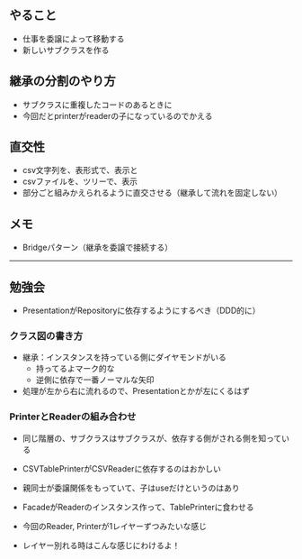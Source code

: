 ## やること
- 仕事を委譲によって移動する
- 新しいサブクラスを作る

## 継承の分割のやり方
- サブクラスに重複したコードのあるときに
- 今回だとprinterがreaderの子になっているのでかえる

## 直交性
- csv文字列を、表形式で、表示と
- csvファイルを、ツリーで、表示
- 部分ごと組みかえられるように直交させる（継承して流れを固定しない）

## メモ
- Bridgeパターン（継承を委譲で接続する）


------
## 勉強会
- PresentationがRepositoryに依存するようにするべき（DDD的に）

### クラス図の書き方
- 継承：インスタンスを持っている側にダイヤモンドがいる
  - 持ってるよマーク的な
  - 逆側に依存で一番ノーマルな矢印
- 処理が左から右に流れるので、Presentationとかが左にくるはず

### PrinterとReaderの組み合わせ
- 同じ階層の、サブクラスはサブクラスが、依存する側がされる側を知っている
- CSVTablePrinterがCSVReaderに依存するのはおかしい
- 親同士が委譲関係をもっていて、子はuseだけというのはあり
- FacadeがReaderのインスタンス作って、TablePrinterに食わせる

- 今回のReader, Printerが1レイヤーずつみたいな感じ
- レイヤー別れる時はこんな感じにわけるよ！

